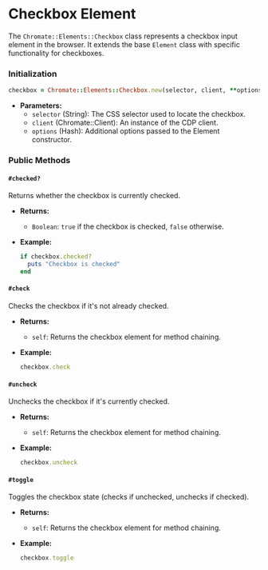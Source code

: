 # Checkbox Element

The `Chromate::Elements::Checkbox` class represents a checkbox input element in the browser. It extends the base `Element` class with specific functionality for checkboxes.

### Initialization

```ruby
checkbox = Chromate::Elements::Checkbox.new(selector, client, **options)
```

- **Parameters:**
  - `selector` (String): The CSS selector used to locate the checkbox.
  - `client` (Chromate::Client): An instance of the CDP client.
  - `options` (Hash): Additional options passed to the Element constructor.

### Public Methods

#### `#checked?`

Returns whether the checkbox is currently checked.

- **Returns:**
  - `Boolean`: `true` if the checkbox is checked, `false` otherwise.

- **Example:**
  ```ruby
  if checkbox.checked?
    puts "Checkbox is checked"
  end
  ```

#### `#check`

Checks the checkbox if it's not already checked.

- **Returns:**
  - `self`: Returns the checkbox element for method chaining.

- **Example:**
  ```ruby
  checkbox.check
  ```

#### `#uncheck`

Unchecks the checkbox if it's currently checked.

- **Returns:**
  - `self`: Returns the checkbox element for method chaining.

- **Example:**
  ```ruby
  checkbox.uncheck
  ```

#### `#toggle`

Toggles the checkbox state (checks if unchecked, unchecks if checked).

- **Returns:**
  - `self`: Returns the checkbox element for method chaining.

- **Example:**
  ```ruby
  checkbox.toggle
  ```
